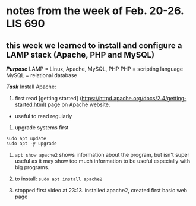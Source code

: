 # notes from the week of Feb. 20-26. LIS 690

## this week we learned to install and configure a LAMP stack (Apache, PHP and MySQL)

***Purpose***
LAMP = Linux, Apache, MySQL, PHP
PHP = scripting language
MySQL = relational database


***Task***
Install Apache: 

1. first read [getting started] (https://httpd.apache.org/docs/2.4/getting-started.html) page on Apache website. 
- useful to read regularly 

1. upgrade systems first

```
sudo apt update
sudo apt -y upgrade
```
1. `apt show apache2` shows information about the program, but isn't super useful as it may show too much information to be useful especially with big programs.

1. to install: `sudo apt install apache2`

1. stopped first video at 23:13. installed apache2, created first basic web page


